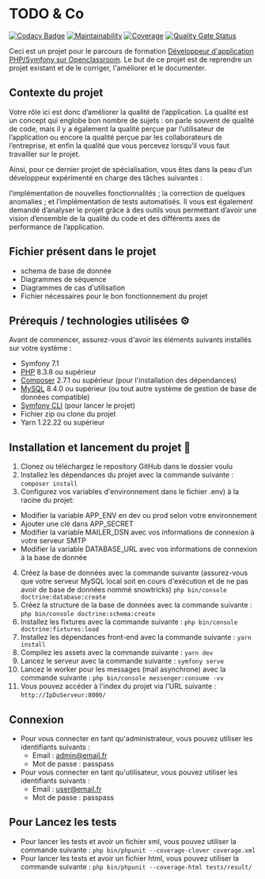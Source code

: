 # TODO & Co
[![Codacy Badge](https://app.codacy.com/project/badge/Grade/d2e38e48c599428f9a3cab2d433462bc)](https://app.codacy.com/gh/Itsatsu/ToDoList-After/dashboard?utm_source=gh&utm_medium=referral&utm_content=&utm_campaign=Badge_grade) [![Maintainability](https://api.codeclimate.com/v1/badges/7e77d5a17342b9bd5770/maintainability)](https://codeclimate.com/github/Itsatsu/ToDoList-After/maintainability) [![Coverage](https://sonarcloud.io/api/project_badges/measure?project=Itsatsu_ToDoList-After&metric=coverage)](https://sonarcloud.io/summary/new_code?id=Itsatsu_ToDoList-After) [![Quality Gate Status](https://sonarcloud.io/api/project_badges/measure?project=Itsatsu_ToDoList-After&metric=alert_status)](https://sonarcloud.io/summary/new_code?id=Itsatsu_ToDoList-After)

Ceci est un projet pour le parcours de formation [Développeur d'application PHP/Symfony sur Openclassroom](https://openclassrooms.com/fr/paths/59-developpeur-dapplication-php-symfony).
Le but de ce projet est de reprendre un projet existant et de le corriger, l'améliorer et le documenter.

## Contexte du projet

Votre rôle ici est donc d’améliorer la qualité de l’application. La qualité est un concept qui englobe bon nombre de sujets : on parle souvent de qualité de code, mais il y a également la qualité perçue par l’utilisateur de l’application ou encore la qualité perçue par les collaborateurs de l’entreprise, et enfin la qualité que vous percevez lorsqu’il vous faut travailler sur le projet.

Ainsi, pour ce dernier projet de spécialisation, vous êtes dans la peau d’un développeur expérimenté en charge des tâches suivantes :

l’implémentation de nouvelles fonctionnalités ;
la correction de quelques anomalies ;
et l’implémentation de tests automatisés.
Il vous est également demandé d’analyser le projet grâce à des outils vous permettant d’avoir une vision d’ensemble de la qualité du code et des différents axes de performance de l’application.

## Fichier présent dans le projet
- schema de base de donnée
- Diagrammes de séquence
- Diagrammes de cas d'utilisation
- Fichier nécessaires pour le bon fonctionnement du projet


## Prérequis / technologies utilisées ⚙️

Avant de commencer, assurez-vous d'avoir les éléments suivants installés sur votre système :
- Symfony 7.1
- [PHP](https://www.php.net/) 8.3.8 ou supérieur
- [Composer](https://getcomposer.org/) 2.7.1 ou supérieur (pour l'installation des dépendances)
- [MySQL](https://www.mysql.com/) 8.4.0 ou supérieur (ou tout autre système de gestion de base de données compatible)
- [Symfony CLI](https://symfony.com/download) (pour lancer le projet)
- Fichier zip ou clone du projet
- Yarn 1.22.22 ou supérieur

## Installation et lancement du projet 🚀

1. Clonez ou téléchargez le repository GitHub dans le dossier voulu
2. Installez les dépendances du projet avec la commande suivante :
   ```composer install```
3. Configurez vos variables d'environnement dans le fichier .env) à la racine du projet:
- Modifier la variable APP_ENV en dev ou prod selon votre environnement
- Ajouter une clé dans APP_SECRET
- Modifier la variable MAILER_DSN avec vos informations de connexion à votre serveur SMTP
- Modifier la variable DATABASE_URL avec vos informations de connexion à la base de donnée

4. Créez la base de données avec la commande suivante (assurez-vous que votre serveur MySQL local soit en cours d'exécution et de ne pas avoir de base de données nommé snowtricks)
   ```php bin/console doctrine:database:create```
5. Créez la structure de la base de données avec la commande suivante :
   ```php bin/console doctrine:schema:create```
6. Installez les fixtures avec la commande suivante :
   ```php bin/console doctrine:fixtures:load```
7. Installez les dépendances front-end avec la commande suivante :
   ```yarn install```
8. Compilez les assets avec la commande suivante :
   ```yarn dev```
9. Lancez le serveur avec la commande suivante :
   ```symfony serve```
10. Lancez le worker pour les messages (mail asynchrone) avec la commande suivante :
```php bin/console messenger:consume -vv ```
11. Vous pouvez accéder à l'index du projet via l'URL suivante :
   ```http://IpDuServeur:8000/```


## Connexion
- Pour vous connecter en tant qu'administrateur, vous pouvez utiliser les identifiants suivants :
  - Email : admin@email.fr
  - Mot de passe : passpass
- Pour vous connecter en tant qu'utilisateur, vous pouvez utiliser les identifiants suivants :
  - Email : user@email.fr
  - Mot de passe : passpass

## Pour Lancez les tests
- Pour lancer les tests et avoir un fichier xml, vous pouvez utiliser la commande suivante :
  ```php bin/phpunit --coverage-clover coverage.xml ```
- Pour lancer les tests et avoir un fichier html, vous pouvez utiliser la commande suivante :
  ```php bin/phpunit --coverage-html tests/result/ ```
